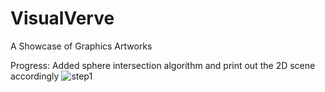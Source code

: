 # VisualVerve
A Showcase of Graphics Artworks

Progress:
Added sphere intersection algorithm and print out the 2D scene accordingly
![step1](https://github.com/jlee0810/VisualVerve/assets/96732758/94ae8962-6c63-47c3-a7e7-81bf6a6cb4e3)

